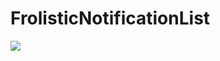 # FrolisticNotificationList
![](https://github.com/marliedee/FrolisticNotificationList/blob/marliedee-patch-1/FroGif.gif)
